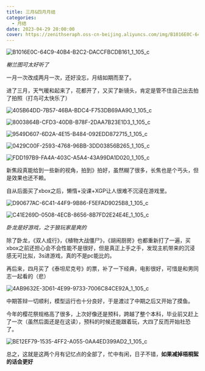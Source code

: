```yaml
---
title: 三月&四月月结
categories:
  - 月结
date: 2023-04-29 20:00:00
cover: https://zenithseraph.oss-cn-beijing.aliyuncs.com/img/B1016E0C-64C9-40B4-B2C2-DACCFBCDB161_1_105_c.jpeg
---
```


![B1016E0C-64C9-40B4-B2C2-DACCFBCDB161_1_105_c](https://zenithseraph.oss-cn-beijing.aliyuncs.com/img/B1016E0C-64C9-40B4-B2C2-DACCFBCDB161_1_105_c.jpeg)

*榭兰图可太好听了*

一月一次改成两月一次，还好没忘，月结如期而至了。

进了三月，天气暖和起来了，花都开了，又买了新镜头，肯定是管不住自己出去拍了拍照（打鸟可太快乐了）

![405B64DD-7B57-46BA-BDC4-F753DB69AA90_1_105_c](https://zenithseraph.oss-cn-beijing.aliyuncs.com/img/405B64DD-7B57-46BA-BDC4-F753DB69AA90_1_105_c.jpeg)

![8003864B-CFD3-40DB-B78F-2DAA7B23E1D3_1_105_c](https://zenithseraph.oss-cn-beijing.aliyuncs.com/img/8003864B-CFD3-40DB-B78F-2DAA7B23E1D3_1_105_c.jpeg)

![9549D607-6D2A-4E15-B484-092EDD872715_1_105_c](https://zenithseraph.oss-cn-beijing.aliyuncs.com/img/9549D607-6D2A-4E15-B484-092EDD872715_1_105_c.jpeg)

![0429C00F-2593-4768-96BB-3DD03856B265_1_105_c](https://zenithseraph.oss-cn-beijing.aliyuncs.com/img/0429C00F-2593-4768-96BB-3DD03856B265_1_105_c.jpeg)

![FDD197B9-FA4A-403C-A5A4-43A99DA1D020_1_105_c](https://zenithseraph.oss-cn-beijing.aliyuncs.com/img/FDD197B9-FA4A-403C-A5A4-43A99DA1D020_1_105_c.jpeg)

新焦段真能给到一些新的视角，拍到》拍好，虽然糊了很多，长焦也是个丐头，但是效果也还不赖。

自从后面买了xbox之后，懒惰+没课+XGP让人很难不沉浸在游戏里。

![D90677AC-6C41-44F9-9B86-F5EFAD9025B8_1_105_c](https://zenithseraph.oss-cn-beijing.aliyuncs.com/img/D90677AC-6C41-44F9-9B86-F5EFAD9025B8_1_105_c.jpeg)

![C41E269D-0508-4ECB-8656-8B7FD2E24E4E_1_105_c](https://zenithseraph.oss-cn-beijing.aliyuncs.com/img/C41E269D-0508-4ECB-8656-8B7FD2E24E4E_1_105_c.jpeg)

*卧龙是好游戏，之于狼玩家是爽的*

除了卧龙，《双人成行》，《植物大战僵尸》，《胡闹厨房》也都重新打了一遍，买xbox之前还担心会不会性能不是很好，但是真正上手之手，发现主机带来的沉浸感无可比拟，3s进游戏，真的不是pc能比的。

再后来，四月买了《泰坦尼克号》的票，补了一下经典，电影很好，可惜是和男同志一起看的（悲）

![4AB9632E-3D61-4E99-9733-7006C84CE92A_1_105_c](https://zenithseraph.oss-cn-beijing.aliyuncs.com/img/4AB9632E-3D61-4E99-9733-7006C84CE92A_1_105_c.jpeg)

中期答辩一切顺利，模型运行也十分良好，于是渡过了中期之后又开始了摸鱼。

今年的樱花祭规格高了很多，上次好像还是预科，跨越了整个本科，毕业前又赶上了一次（虽然后面还是在这读），预科的时候还能跟着玩，大四了反而开始社恐了。

![BE12EF79-1535-4FF2-A055-0AA4ED399AD2_1_105_c](https://zenithseraph.oss-cn-beijing.aliyuncs.com/img/BE12EF79-1535-4FF2-A055-0AA4ED399AD2_1_105_c.jpeg)

总之，这就是这两个月有记忆点的全部了，忙中有闲，日子不错，**如果减掉梧桐絮的话会更好**